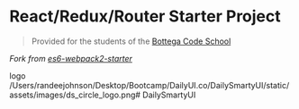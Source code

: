 # React/Redux/Router Starter Project

> Provided for the students of the [Bottega Code School](https://bottega.tech/)

*Fork from [es6-webpack2-starter](https://github.com/micooz/es6-webpack2-starter)*

logo
/Users/randeejohnson/Desktop/Bootcamp/DailyUI.co/DailySmartyUI/static/assets/images/ds_circle_logo.png# DailySmartyUI
